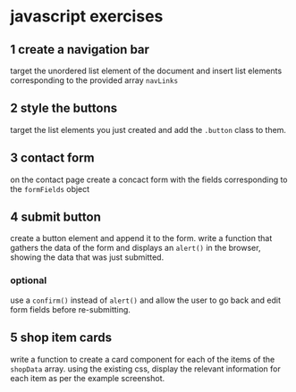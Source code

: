 # javascript exercises

## 1 create a navigation bar

target the unordered list element of the document and insert list elements corresponding to the provided array `navLinks`

## 2 style the buttons

target the list elements you just created and add the `.button` class to them.

## 3 contact form

on the contact page create a concact form with the fields corresponding to the `formFields` object

## 4 submit button

create a button element and append it to the form. write a function that gathers the data of the form and displays an `alert()` in the browser, showing the data that was just submitted.

### optional

use a `confirm()` instead of `alert()` and allow the user to go back and edit form fields before re-submitting.

## 5 shop item cards

write a function to create a card component for each of the items of the `shopData` array. using the existing css, display the relevant information for each item as per the example screenshot.
